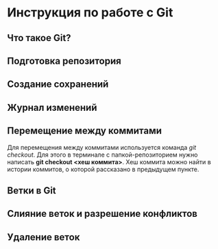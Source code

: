 # Инструкция по работе с Git

## Что такое Git?

## Подготовка репозитория

## Создание сохранений

## Журнал изменений

## Перемещение между коммитами

Для перемещения между коммитами используется команда *git checkout*. Для этого в терминале с папкой-репозиторием нужно написать **git checkout <хеш коммита>**. Хеш коммита можно найти в истории коммитов, о которой рассказано в предыдущем пункте.

## Ветки в Git

## Слияние веток и разрешение конфликтов

## Удаление веток